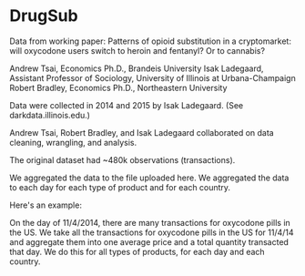 # DrugSub

Data from working paper: Patterns of opioid substitution in a cryptomarket: will oxycodone users switch to heroin and fentanyl? Or to cannabis?

Andrew Tsai, Economics Ph.D., Brandeis University 
Isak Ladegaard, Assistant Professor of Sociology, University of Illinois at Urbana-Champaign 
Robert Bradley, Economics Ph.D., Northeastern University

Data were collected in 2014 and 2015 by Isak Ladegaard. (See darkdata.illinois.edu.)

Andrew Tsai, Robert Bradley, and Isak Ladegaard collaborated on data cleaning, wrangling, and analysis.

The original dataset had ~480k observations (transactions).

We aggregated the data to the file uploaded here. We aggregated the data to each day for each type of product and for each country.  

Here's an example:

On the day of 11/4/2014, there are many transactions for oxycodone pills in the US.  We take all the transactions for oxycodone pills in the US for 11/4/14 and aggregate them into one average price and a total quantity transacted that day.  We do this for all types of products, for each day and each country.
